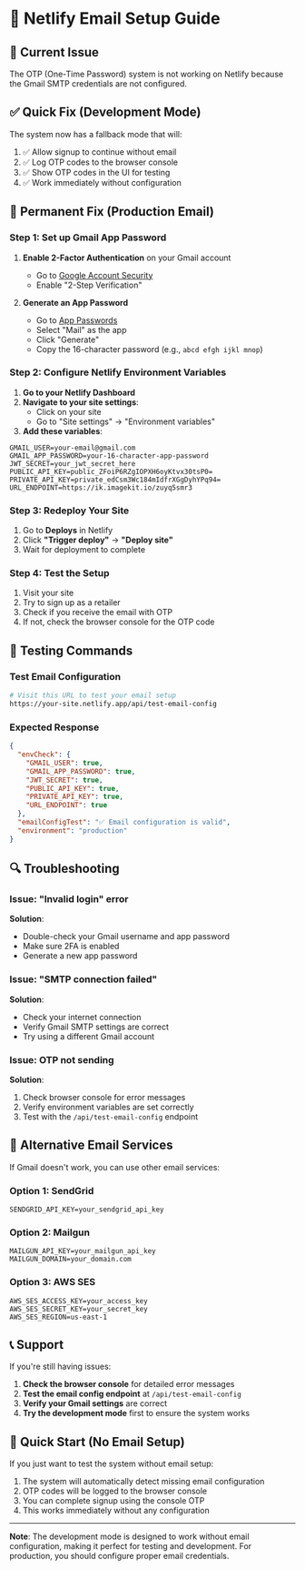 # 🔧 Netlify Email Setup Guide

## 🚨 Current Issue

The OTP (One-Time Password) system is not working on Netlify because the Gmail SMTP credentials are not configured.

## ✅ Quick Fix (Development Mode)

The system now has a fallback mode that will:

1. ✅ Allow signup to continue without email
2. ✅ Log OTP codes to the browser console
3. ✅ Show OTP codes in the UI for testing
4. ✅ Work immediately without configuration

## 🔧 Permanent Fix (Production Email)

### Step 1: Set up Gmail App Password

1. **Enable 2-Factor Authentication** on your Gmail account

   - Go to [Google Account Security](https://myaccount.google.com/security)
   - Enable "2-Step Verification"

2. **Generate an App Password**
   - Go to [App Passwords](https://myaccount.google.com/apppasswords)
   - Select "Mail" as the app
   - Click "Generate"
   - Copy the 16-character password (e.g., `abcd efgh ijkl mnop`)

### Step 2: Configure Netlify Environment Variables

1. **Go to your Netlify Dashboard**
2. **Navigate to your site settings**:
   - Click on your site
   - Go to "Site settings" → "Environment variables"
3. **Add these variables**:

```env
GMAIL_USER=your-email@gmail.com
GMAIL_APP_PASSWORD=your-16-character-app-password
JWT_SECRET=your_jwt_secret_here
PUBLIC_API_KEY=public_ZFoiP6RZgIOPXH6oyKtvx30tsP0=
PRIVATE_API_KEY=private_edCsm3Wc184mIdfrXGgDyhYPq94=
URL_ENDPOINT=https://ik.imagekit.io/zuyq5smr3
```

### Step 3: Redeploy Your Site

1. Go to **Deploys** in Netlify
2. Click **"Trigger deploy"** → **"Deploy site"**
3. Wait for deployment to complete

### Step 4: Test the Setup

1. Visit your site
2. Try to sign up as a retailer
3. Check if you receive the email with OTP
4. If not, check the browser console for the OTP code

## 🧪 Testing Commands

### Test Email Configuration

```bash
# Visit this URL to test your email setup
https://your-site.netlify.app/api/test-email-config
```

### Expected Response

```json
{
  "envCheck": {
    "GMAIL_USER": true,
    "GMAIL_APP_PASSWORD": true,
    "JWT_SECRET": true,
    "PUBLIC_API_KEY": true,
    "PRIVATE_API_KEY": true,
    "URL_ENDPOINT": true
  },
  "emailConfigTest": "✅ Email configuration is valid",
  "environment": "production"
}
```

## 🔍 Troubleshooting

### Issue: "Invalid login" error

**Solution**:

- Double-check your Gmail username and app password
- Make sure 2FA is enabled
- Generate a new app password

### Issue: "SMTP connection failed"

**Solution**:

- Check your internet connection
- Verify Gmail SMTP settings are correct
- Try using a different Gmail account

### Issue: OTP not sending

**Solution**:

1. Check browser console for error messages
2. Verify environment variables are set correctly
3. Test with the `/api/test-email-config` endpoint

## 🚀 Alternative Email Services

If Gmail doesn't work, you can use other email services:

### Option 1: SendGrid

```env
SENDGRID_API_KEY=your_sendgrid_api_key
```

### Option 2: Mailgun

```env
MAILGUN_API_KEY=your_mailgun_api_key
MAILGUN_DOMAIN=your_domain.com
```

### Option 3: AWS SES

```env
AWS_SES_ACCESS_KEY=your_access_key
AWS_SES_SECRET_KEY=your_secret_key
AWS_SES_REGION=us-east-1
```

## 📞 Support

If you're still having issues:

1. **Check the browser console** for detailed error messages
2. **Test the email config endpoint** at `/api/test-email-config`
3. **Verify your Gmail settings** are correct
4. **Try the development mode** first to ensure the system works

## 🎯 Quick Start (No Email Setup)

If you just want to test the system without email setup:

1. The system will automatically detect missing email configuration
2. OTP codes will be logged to the browser console
3. You can complete signup using the console OTP
4. This works immediately without any configuration

---

**Note**: The development mode is designed to work without email configuration, making it perfect for testing and development. For production, you should configure proper email credentials.
